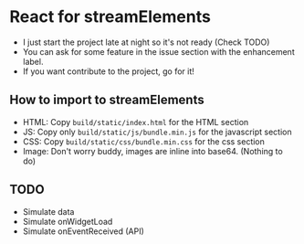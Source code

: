 # React for streamElements

- I just start the project late at night so it's not ready (Check TODO)
- You can ask for some feature in the issue section with the enhancement label.
- If you want contribute to the project, go for it!

## How to import to streamElements

- HTML: Copy `build/static/index.html` for the HTML section
- JS: Copy only `build/static/js/bundle.min.js` for the javascript section
- CSS: Copy `build/static/css/bundle.min.css` for the css section
- Image: Don't worry buddy, images are inline into base64. (Nothing to do)

## TODO

- Simulate data
- Simulate onWidgetLoad
- Simulate onEventReceived (API)
